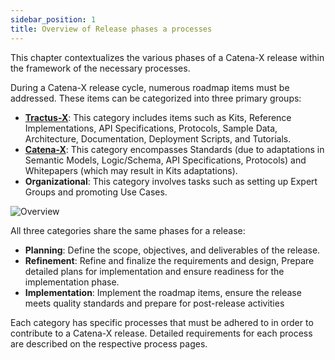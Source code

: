```yaml
---
sidebar_position: 1
title: Overview of Release phases a processes
---
```


This chapter contextualizes the various phases of a Catena-X release within the framework of the necessary processes.

During a Catena-X release cycle, numerous roadmap items must be addressed. These items can be categorized into three primary groups:

- [**Tractus-X**](./tx-from-idea-to-production.md): This category includes items such as Kits, Reference Implementations, API Specifications, Protocols, Sample Data, Architecture, Documentation, Deployment Scripts, and Tutorials.
- [**Catena-X**](./cx-from-idea-to-standard.md): This category encompasses Standards (due to adaptations in Semantic Models, Logic/Schema, API Specifications, Protocols) and Whitepapers (which may result in Kits adaptations).
- **Organizational**: This category involves tasks such as setting up Expert Groups and promoting Use Cases.

![Overview](./assets/release-planing-next-steps-horizontal.drawio.svg)

All three categories share the same phases for a release:

- **Planning**: Define the scope, objectives, and deliverables of the release.
- **Refinement**: Refine and finalize the requirements and design, Prepare detailed plans for implementation and ensure readiness for the implementation phase.
- **Implementation**: Implement the roadmap items, ensure the release meets quality standards and prepare for post-release activities

Each category has specific processes that must be adhered to in order to contribute to a Catena-X release. Detailed requirements for each process are described on the respective process pages.
